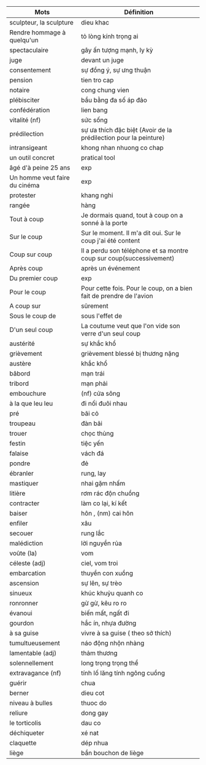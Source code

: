 Mots    					  	| Définition
---     					  	| ---
sculpteur, la sculpture		  	| dieu khac
Rendre hommage à quelqu'un	  	| tỏ lòng kính trọng ai
spectaculaire				  	| gây ấn tượng mạnh, ly kỳ
juge						  	| devant un juge
consentement				  	| sự đồng ý, sự ưng thuận	
pension						  	| tien tro cap
notaire						  	| cong chung vien
plébisciter					  	| bầu bằng đa số áp đảo
confédération				  	| lien bang
vitalité (nf)				  	| sức sống
prédilection				  	| sự ưa thích đặc biệt (Avoir de la prédilection pour la peinture)
intransigeant				  	| khong nhan nhuong co chap
un outil concret			  	| pratical tool
âgé d'à peine 25 ans 		  	| exp
Un homme veut faire du cinéma	| exp
protester						| khang nghi
rangée							| hàng
Tout à coup 					| Je dormais quand, tout à coup on a sonné à la porte
Sur le coup 					| Sur le moment. Il m'a dit oui. Sur le coup j'ai été content
Coup sur coup 					| Il a perdu son téléphone et sa montre coup sur coup(successivement)
Après coup 						| après un événement
Du premier coup 				| exp
Pour le coup 					| Pour cette fois. Pour le coup, on a bien fait de prendre de l'avion
A coup sur 						| sûrement
Sous le coup de 				| sous l'effet de 
D'un seul coup 					| La coutume veut que l'on vide son verre d'un seul coup
austérité						| sự khắc khổ
grièvement						| grièvement blessé bị thương nặng
austère							| khắc khổ
bâbord							| mạn trái
tribord							| mạn phải
embouchure						| (nf) cửa sông
à la que leu leu				| đi nối đuôi nhau
pré 							| bãi cỏ
troupeau						| đàn bãi
trouer							| chọc thủng
festin							| tiệc yến
falaise							| vách đá
pondre 							| đẻ
ébranler						| rung, lay
mastiquer						| nhai gặm nhấm
litière							| rơm rác độn chuồng
contracter						| làm co lại, kí kết
baiser 							| hôn , (nm) cai hôn
enfiler							| xâu
secouer							| rung lắc 
malédiction						| lời nguyền rủa
voûte (la)						| vom
céleste (adj)					| ciel, vom troi  
embarcation						| thuyền con xuồng
ascension						| sự lên, sự trèo
sinueux 						| khúc khuỷu quanh co
ronronner						| gừ gừ, kêu ro ro
évanoui							| biến mất, ngất đi
gourdon							| hắc ín, nhựa đường
à sa guise						| vivre à sa guise ( theo sở thích)
tumultueusement					| náo động nhộn nhàng 
lamentable (adj)				| thảm thương 
solennellement					| long trọng trọng thể
extravagance (nf)				| tính lố lăng tính ngông cuồng
guérir							| chua 
berner							| dieu cot
niveau à bulles					| thuoc do
reliure							| dong gay
le torticolis					| dau co
déchiqueter						| xé nat 
claquette						| dép nhua 
liège							| bần bouchon de liège